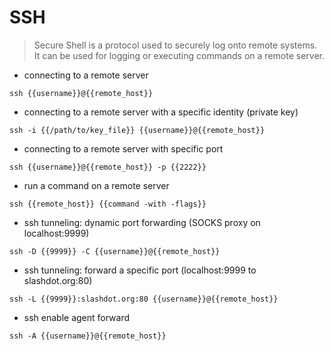 # SSH

> Secure Shell is a protocol used to securely log onto remote systems.
> It can be used for logging or executing commands on a remote server.

- connecting to a remote server

`ssh {{username}}@{{remote_host}}`

- connecting to a remote server with a specific identity (private key)

`ssh -i {{/path/to/key_file}} {{username}}@{{remote_host}}`

- connecting to a remote server with specific port

`ssh {{username}}@{{remote_host}} -p {{2222}}`

- run a command on a remote server

`ssh {{remote_host}} {{command -with -flags}}`

- ssh tunneling: dynamic port forwarding (SOCKS proxy on localhost:9999)

`ssh -D {{9999}} -C {{username}}@{{remote_host}}`

- ssh tunneling: forward a specific port (localhost:9999 to slashdot.org:80)

`ssh -L {{9999}}:slashdot.org:80 {{username}}@{{remote_host}}`

- ssh enable agent forward

`ssh -A {{username}}@{{remote_host}}`
